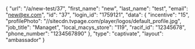 {
    "url": "\/a\/new-test\/37",
    "first_name": "new",
    "last_name": "test",
    "email": "new@ex.com",
    "id": "37",
    "login_id": "1759121",
    "data": {
        "incentive": "15",
        "profilePhoto": "\/\/sitecdn.tvpage.com\/player\/logos\/default_profile.jpg",
        "job_title": "Managet",
        "local_macys_store": "119",
        "racif_id": "12345678",
        "phone_number": "1234567890"
    },
    "type": "captivate",
    "layout": "ambassador"
}